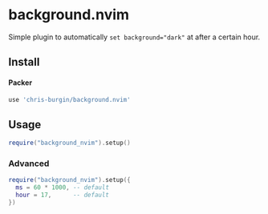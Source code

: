 # background.nvim
Simple plugin to automatically `set background="dark"` at after a certain hour.

## Install
#### Packer
```lua
use 'chris-burgin/background.nvim'
```
## Usage
```lua
require("background_nvim").setup()
```

### Advanced
```lua
require("background_nvim").setup({
  ms = 60 * 1000, -- default
  hour = 17,      -- default
})
```
